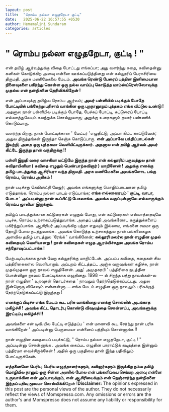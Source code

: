 ```yaml
---
layout: post
title:  "ரொம்ப நல்லா எழுதறேடா குட்டி"
date:   2025-06-22 16:57:55 +0530
author: Hemamalini Sundaram
categories: articles
---
```


#  \" ரொம்ப நல்லா எழுதறேடா, குட்டி ! \" 

என் தமிழ் ஆர்வத்துக்கு விதை போட்டது எங்கப்பா; அது வளர்ந்து கதை, கவிதைன்னு கனிகள்
கொடுக்கிற அளவு என்னை ஊக்கப்படுத்தினது என் கல்லூரிப் பேராசிரியை திருமதி. அரசு
மணிமேகலை மேடம். **அவங்க ரெண்டு பேரைப் பத்தின இனிமையான நினைவுகளை பகிர்ந்து கொள்ள
ஒரு நல்ல வாய்ப்பு கொடுத்த மாம்ஸ்ப்ரெஸ்ஸோவுக்கு முதல்ல என் நன்றிகளை தெரிவிக்கிறேன் !**

என் அப்பாவுக்கு தமிழ்ல ரொம்ப ஆர்வம்; **அவர் பள்ளியில் படிக்கும் போதே போட்டியில்
பங்கேற்று பரிசாய் வாங்கின ஒரு புறநானூறுப் புத்தகம் எங்க வீட்டுல உண்டு !** அதனால நான்
பள்ளியில படிக்கும் போதே, பேச்சுப் போட்டி, கட்டுரைப் போட்டி எல்லாத்துலேயும் கலந்துக்க
சொல்லுவாரு; அதுக்கு உரைகளும் தயார் பண்ணிக் கொடுப்பாரு.

வளர்ந்த பிறகு, நான் போட்டிக்கான ' மேட்டர் 'எழுதிட்டு, அப்பா கிட்ட காட்டுவேன்; அதுல
திருத்தங்கள் இருந்தா செஞ்சு கொடுப்பாரு. **என் அப்பாவே பக்திப்பாடல்கள் இயற்றி, அதை ஒரு
புத்தகமா வெளியிட்டிருக்கார். அதனால என் தமிழ் ஆர்வம் அவர் கிட்டே இருந்து தான்
வந்திருக்கு !!**

**பள்ளி இறுதி வரை வாசகியா மட்டுமே இருந்த நான் என் கல்லூரிப் பருவத்துல தான்
கவிதாயினியா ( கவிதை எழுதும் பெண்பாற்கவிஞர் ) மாறினேன் ! அதுக்கு எனக்கு தமிழ்
பாடத்துக்கு ஆசிரியரா வந்த திருமதி. அரசு மணிமேகலை அவங்களோட பங்கு ரொம்ப, ரொம்ப
அதிகம் !**

நான் படிச்சது கெமிஸ்ட்ரி மேஜர்; அவங்க எங்களுக்கு மொழிப்பாடமான தமிழ் எடுத்தாங்க. ரொம்ப
நல்லா பாடம் எடுப்பாங்க; **எங்க எல்லாரையும் ' குட்டி, வாடா, போடா ' அப்படின்னு தான்
கூப்பிட்டு பேசுவாங்க. அவங்க வகுப்புன்னாலே எல்லாருக்கும் ரொம்ப ஜாலியா இருக்கும்.**

தமிழ்ப் பாடத்துக்கான கட்டுரைகள் எழுதும் போது, என் கட்டுரைகள் எல்லாத்தையுமே படிச்சு,
ரொம்ப உற்சாகப்படுத்துவாங்க. அதைப் பத்தி அவங்களோட கருத்துக்களைப் பகிர்ந்துப்பாங்க.
ஆசிரியர் அப்படிங்கிற பந்தா எதுவும் இல்லாம, எங்களை சமமா ஒரு தோழி போல நடத்துவாங்க .
அவங்க கொடுத்த உற்சாகத்துல நான் பல்கலைகழக அளவில தமிழ் பாடத்துல 'ரேங்க் ' வாங்கினேன்;
**கல்லூரி மலர்ல நான் எழுதின முதல் கவிதையும் வெளியானது ! நான் கவிதைகள் எழுத
ஆரம்பிச்சதுல அவங்க ரொம்ப சந்தோஷப்பட்டாங்க !**

மேற்படிப்புக்காக நான் வேற கல்லூரிக்கு மாறிட்டேன். அப்பப்ப கவிதை, கதைகள் சில
பத்திரிகைகள்ல வெளியாகும். அப்புறம் கிட்டத்தட்ட அஞ்சு வருஷங்கள் கழிச்சு, நான்
முதல்முதலா ஒரு நாவல் எழுதினேன். அது' அமுதசுரபி ' பத்திரிகை நடத்தின பொன்விழா
நாவல் போட்டிக்காக எழுதினது. 1998 -- ல் சிறந்த பத்து நாவல்கள்-ல நான் எழுதின '
உறவுகள் தொடர்கதை ' நாவலும் தேர்ந்தெடுக்கப்பட்டது. அதுல இன்னொரு விசேஷம்
என்னன்னா.....எங்க மேடம் எழுதின ஒரு நாவலும் பரிசுக்குத் தேர்ந்தெடுக்கப்பட்டு இருந்தது
!

**எனக்குப் பிடிச்ச எங்க மேடம் கூட பரிசு வாங்கினது எனக்கு சொல்லில் அடங்காத மகிழ்ச்சி
! அவங்க கிட்ட தொடர்பு கொண்டு விஷயத்தை சொன்னப்ப, அவங்களுக்கு இரட்டிப்பு மகிழ்ச்சி !!**

அவங்களை சன் டிவி.யில பேட்டி எடுத்தப்ப ' என் மாணவி கூட சேர்ந்து நான் பரிசு
வாங்கிறேன் ' அப்படின்னு பெருமையா என்னைப் பத்தியும் சொன்னாங்க !!

நான் எழுதின கதையைப் படிச்சுட்டு, \" ரொம்ப நல்லா எழுதறேடா, குட்டி ! \" அப்படின்னு
சொன்னாங்க . அவங்க கைப்பட எழுதின பாராட்டுக் கடிதத்தை இன்னும் பத்திரமா வைச்சிருக்கேன் !
அதில் ஒரு பகுதியை தான் இந்த பதிவிலும் போட்டிருக்கேன்.

**எத்தனையோ பெரிய, பெரிய எழுத்தாளர்களும், கவிஞர்களும் இருக்கிற நம்ம தமிழ் மொழியில
நானும் ஒரு சின்ன அணில் போல என் பங்களிப்பை செய்யற அளவு என்னை உருவாக்கின என்
அப்பாவுக்கும், என் ஆசிரியைக்கும் என் நெஞ்சார்ந்த நன்றிகளை இந்தப் பதிவு மூலமா
சொல்லிக்கி**றேன் !**Disclaimer:** The opinions expressed in this post are
the personal views of the author. They do not necessarily reflect the
views of Momspresso.com. Any omissions or errors are the author\'s and
Momspresso does not assume any liability or responsibility for them.
